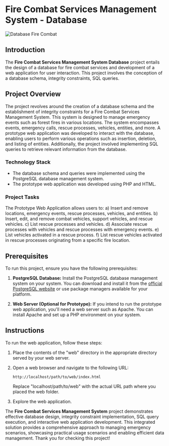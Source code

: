 # Fire Combat Services Management System - Database

![Database Fire Combat](https://i.ibb.co/m9d5V9F/database.png)

## Introduction

The **Fire Combat Services Management System Database** project entails the design of a database for fire combat services and development of a web application for user interaction. This project involves the conception of a database schema, integrity constraints, SQL queries.

## Project Overview

The project revolves around the creation of a database schema and the establishment of integrity constraints for a Fire Combat Services Management System. This system is designed to manage emergency events such as forest fires in various locations. The system encompasses events, emergency calls, rescue processes, vehicles, entities, and more. 
A prototype web application was developed to interact with the database, enabling users to perform various operations such as insertion, deletion, and listing of entities.
Additionally, the project involved implementing SQL queries to retrieve relevant information from the database.

### Technology Stack

- The database schema and queries were implemented using the PostgreSQL database management system.
- The prototype web application was developed using PHP and HTML.

### Project Tasks

The Prototype Web Application allows users to:
  a) Insert and remove locations, emergency events, rescue processes, vehicles, and entities.
  b) Insert, edit, and remove combat vehicles, support vehicles, and rescue vehicles.
  c) List rescue processes and vehicles.
  d) Associate rescue processes with vehicles and rescue processes with emergency events.
  e) List vehicles activated in a rescue process.
  f) List rescue vehicles activated in rescue processes originating from a specific fire location.

## Prerequisites

To run this project, ensure you have the following prerequisites:

1. **PostgreSQL Database:** Install the PostgreSQL database management system on your system. You can download and install it from the [official PostgreSQL website](https://www.postgresql.org/download/) or use package managers available for your platform.
   
2. **Web Server (Optional for Prototype):** If you intend to run the prototype web application, you'll need a web server such as Apache. You can install Apache and set up a PHP environment on your system.

## Instructions

To run the web application, follow these steps:

1. Place the contents of the "web" directory in the appropriate directory served by your web server.
2. Open a web browser and navigate to the following URL:
   ```
   http://localhost/path/to/web/index.html
   ```
   Replace "localhost/path/to/web" with the actual URL path where you placed the web folder.

3. Explore the web application.

The **Fire Combat Services Management System** project demonstrates effective database design, integrity constraint implementation, SQL query execution, and interactive web application development. This integrated solution provides a comprehensive approach to managing emergency scenarios, showcasing practical usage scenarios and enabling efficient data management. Thank you for checking this project!
